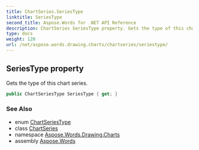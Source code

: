 ```yaml
---
title: ChartSeries.SeriesType
linktitle: SeriesType
second_title: Aspose.Words for .NET API Reference
description: ChartSeries SeriesType property. Gets the type of this chart series in C#.
type: docs
weight: 120
url: /net/aspose.words.drawing.charts/chartseries/seriestype/
---
```

## SeriesType property

Gets the type of this chart series.

```csharp
public ChartSeriesType SeriesType { get; }
```

### See Also

* enum [ChartSeriesType](../../chartseriestype/)
* class [ChartSeries](../)
* namespace [Aspose.Words.Drawing.Charts](../../chartseries/)
* assembly [Aspose.Words](../../../)
